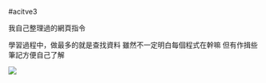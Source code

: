 #acitve3

我自己整理過的網頁指令

學習過程中，做最多的就是查找資料
雖然不一定明白每個程式在幹嘛
但有作揖些筆記方便自己了解

![](https://i.imgur.com/6cRABGp.png)